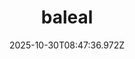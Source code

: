 ---
title: "baleal"
description: ""
image: "/uploads/photos/1761814056966-baleal.webp"
display: "/uploads/photos/1761814056966-baleal-display.webp"
thumbnail: "/uploads/photos/1761814056966-baleal-thumb.webp"
width: 6000
height: 4000
featured: false
date: 2025-10-30T08:47:36.972Z
order: 0
---